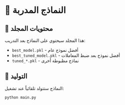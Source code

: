 # 🤖 النماذج المدربة

## 📁 محتويات المجلد

هذا المجلد سيحتوي على النماذج بعد التدريب:

- `best_model.pkl` - أفضل نموذج عام
- `best_tuned_model.pkl` - أفضل نموذج بعد ضبط المعاملات
- `tuned_*.pkl` - نماذج مظبوطة أخرى

## 🔧 التوليد

النماذج ستتولد تلقائياً عند تشغيل:
```bash
python main.py